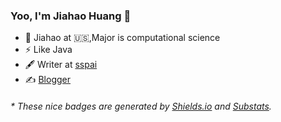 ### Yoo, I'm Jiahao Huang 👋


- 🍻 Jiahao at 🇺🇸,Major is computational science
- ⚡ Like Java
- 🖋 Writer at [sspai](https://sspai.com/u/aw0luepf/posts)
- ✍️ [Blogger](https://jiahao-sandy.vercel.app/)
 

<h6>* These nice badges are generated by <a href="https://shields.io/">Shields.io</a> and <a href="https://github.com/spencerwooo/Substats">Substats</a>.</h6>
